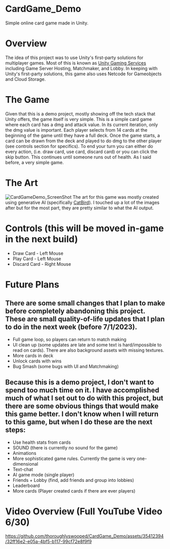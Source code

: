# CardGame_Demo
 Simple online card game made in Unity. 

# Overview
The idea of this project was to use Unity's first-party solutions for multiplayer games. Most of this is known as [Unity Gaming Services](https://create.unity.com/accelerate-multiplayer?utm_source=google&utm_medium=cpc&utm_campaign=gcp_gcp_x_amer_us_en_co_sem-gg_acq_br-pr_2023-04_gcp-ga_cc3022_ev-br_id:71700000110916802&utm_content=gcp_gcp_x_amer_co_sem-gg_ev-br_pros_x_npd_cpc_kw_sd_all_x_x_opr-gcp-core_id:58700008417775585&utm_term=unity%20gaming%20services&&&&&gad=1&gclid=Cj0KCQjw7uSkBhDGARIsAMCZNJt3VYbGPE7ZZcexjlH6dF5AGZLy15PX90mTVqFgLPKB31GKiCtvwy4aAitCEALw_wcB&gclsrc=aw.ds) including Game Server Hosting, Matchmaker, and Lobby. In keeping with Unity's first-party solutions, this game also uses Netcode for Gameobjects and Cloud Storage.

# The Game
Given that this is a demo project, mostly showing off the tech stack that Unity offers, the game itself is very simple. This is a simple card game where each card has a dmg and attack value. In its current iteration, only the dmg value is important. Each player selects from 14 cards at the beginning of the game until they have a full deck. Once the game starts, a card can be drawn from the deck and played to do dmg to the other player (see controls section for specifics). To end your turn you can either do every action, (i.e. draw card, use card, discard card) or you can click the skip button. This continues until someone runs out of health. As I said before, a very simple game.

# The Art
![CardGameDemo_ScreenShot](https://github.com/thoroughlyswooped/CardGame_Demo/assets/35412394/d99baf7b-9ad6-41d6-8142-34c1a41e7b74)
The art for this game was mostly created using generative AI (specifically [CatBird](https://www.catbird.ai/)). I touched up a lot of the images after but for the most part, they are pretty similar to what the AI output.

# Controls (this will be moved in-game in the next build)
* Draw Card - Left Mouse
* Play Card - Left Mouse
* Discard Card - Right Mouse

# Future Plans
## There are some small changes that I plan to make before completely abandoning this project. These are small quality-of-life updates that I plan to do in the next week (before 7/1/2023).
* Full game loop, so players can return to match making
* UI clean up (some updates are late and some text is hard/impossible to read on cards). There are also background assets with missing textures. 
* More cards in deck 
* Unlock cards with wins
* Bug Smash (some bugs with UI and Matchmaking)
  
## Because this is a demo project, I don't want to spend too much time on it. I have accomplished much of what I set out to do with this project, but there are some obvious things that would make this game better. I don't know when I will return to this game, but when I do these are the next steps:
* Use health stats from cards
* SOUND (there is currently no sound for the game)
* Animations
* More sophisticated game rules. Currently the game is very one-dimensional
* Text-chat
* AI game mode (single player)
* Friends + Lobby (find, add friends and group into lobbies)
* Leaderboard
* More cards (Player created cards if there are ever players)

# Video Overview (Full YouTube Video 6/30)


https://github.com/thoroughlyswooped/CardGame_Demo/assets/35412394/32ff16e2-e05a-4bf5-b117-99cf72e8f9f9

